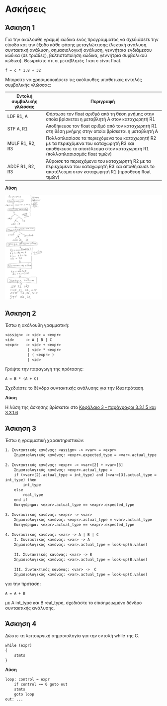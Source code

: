 # Ασκήσεις 

## Άσκηση 1

Για την ακόλουθη γραμμή κώδικα ενός προγράμματος να σχεδιάσετε την είσοδο και την έξοδο κάθε φάσης μεταγλώττισης (λεκτική ανάλυση, συντακτική ανάλυση, σημασιολογική ανάλυση, γεννήτρια ενδιάμεσου κώδικα (σε τριάδες), βελτιστοποίηση κώδικα, γεννήτρια συμβολικού κώδικα). Θεωρείστε ότι οι μεταβλητές f και c είναι float. 

```
f = c * 1.8 + 32
```

Μπορείτε να χρησιμοποιήσετε τις ακόλουθες υποθετικές εντολές συμβολικής γλώσσας:

| Εντολή συμβολικής γλώσσας | Περιγραφή                                                                                                                                                        |
| ------------------------- | ---------------------------------------------------------------------------------------------------------------------------------------------------------------- |
| LDF R1, A                 | Φόρτωσε τον float αριθμό από τη θέση μνήμης στην οποία βρίσκεται η μεταβλητή Α στον καταχωρητή R1                                                                |
| STF A, R1                 | Αποθήκευσε τον float αριθμό από τον καταχωρητή R1 στη θέση μνήμης στην οποία βρίσκεται η μεταβλητή Α                                                             |
| MULF R1, R2, R3           | Πολλαπλασίασε τα περιεχόμενα του καταχωρητή R2 με τα περιεχόμενα του καταχωρητή R3 και αποθήκευσε το αποτέλεσμα στον καταχωρητή R1 (πολλαπλασιασμός float τιμών) |
| ADDF R1, R2, R3           | Άθροισε τα περιεχόμενα του καταχωρητή R2 με τα περιεχόμενα του καταχωρητή R3 και αποθήκευσε το αποτέλεσμα στον καταχωρητή R1 (πρόσθεση float τιμών)              |

**Λύση**
<!-- ![](./askisi1_sol.svg) -->
<img src="askisi1_sol.svg" width="800">

## Άσκηση 2

Έστω η ακόλουθη γραμματική:

```
<assign> -> <id> = <expr>
<id>     -> A | B | C
<expr>   -> <id> + <expr>
          | <id> * <expr>
          | ( <expr> )
          | <id>
```

Γράψτε την παραγωγή της πρότασης:

```
A = B * (A + C)
```

Σχεδιάστε το δένδρο συντακτικής ανάλυσης για την ίδια πρόταση.

**Λύση**

Η λύση της άσκησης βρίσκεται στο [Κεφάλαιο 3 - παράγραφοι 3.3.1.5 και 3.3.1.6](./../cpl_sebesta/ch03/index.md)


## Άσκηση 3

Έστω η γραμματική χαρακτηριστικών: 

```
1. Συντακτικός κανόνας: <assign> -> <var> = <expr>
    Σημασιολογικός κανόνας: <expr>.expected_type = <var>.actual_type

2. Συντακτικός κανόνας: <expr> -> <var>[2] + <var>[3]
    Σημασιολογικός κανόνας: <expr>.actual_type =
    if (<var>[2].actual_type = int_type) and (<var>[3].actual_type = int_type) then 
        int_type
    else 
        real_type
    end if
    Κατηγόρημα: <expr>.actual_type == <expr>.expected_type

3. Συντακτικός κανόνας: <expr> -> <var>
    Σημασιολογικός κανόνας: <expr>.actual_type = <var>.actual_type
    Κατηγόρημα: <expr>.actual_type == <expr>.expected_type

4. Συντακτικός κανόνας: <var> -> A | B | C 
    I. Συντακτικός κανόνας: <var> -> A
    Σημασιολογικός κανόνας: <var>.actual_type = look-up(A.value)
    
    II. Συντακτικός κανόνας: <var> -> B 
    Σημασιολογικός κανόνας: <var>.actual_type = look-up(B.value)
    
    III. Συντακτικός κανόνας: <var> ->  C
    Σημασιολογικός κανόνας: <var>.actual_type = look-up(C.value)
```

για την πρόταση:

```
Α = Α + Β
```

με A int_type και B real_type, σχεδιάστε το επισημειωμένο δένδρο συντακτικής ανάλυσης.


## Άσκηση 4

Δώστε τη λειτουργική σημασιολογία για την εντολή while της C.

```
while (expr)
{
    stmts
}
```

**Λύση**

```
loop: control = expr
    if control == 0 goto out
    stmts
    goto loop
out: ...
```